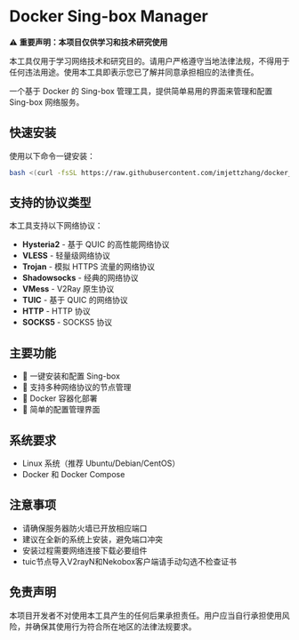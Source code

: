 # Docker Sing-box Manager

⚠️ **重要声明：本项目仅供学习和技术研究使用**

本工具仅用于学习网络技术和研究目的。请用户严格遵守当地法律法规，不得用于任何违法用途。使用本工具即表示您已了解并同意承担相应的法律责任。

一个基于 Docker 的 Sing-box 管理工具，提供简单易用的界面来管理和配置 Sing-box 网络服务。

## 快速安装

使用以下命令一键安装：

```bash
bash <(curl -fsSL https://raw.githubusercontent.com/imjettzhang/docker_singbox_manager/main/quickstart.sh)
```

## 支持的协议类型

本工具支持以下网络协议：

- **Hysteria2** - 基于 QUIC 的高性能网络协议
- **VLESS** - 轻量级网络协议
- **Trojan** - 模拟 HTTPS 流量的网络协议
- **Shadowsocks** - 经典的网络协议
- **VMess** - V2Ray 原生协议
- **TUIC** - 基于 QUIC 的网络协议
- **HTTP** - HTTP 协议
- **SOCKS5** - SOCKS5 协议

## 主要功能

- 🚀 一键安装和配置 Sing-box
- 📝 支持多种网络协议的节点管理
- 🐳 Docker 容器化部署
- 🔧 简单的配置管理界面

## 系统要求

- Linux 系统（推荐 Ubuntu/Debian/CentOS）
- Docker 和 Docker Compose

## 注意事项

- 请确保服务器防火墙已开放相应端口
- 建议在全新的系统上安装，避免端口冲突
- 安装过程需要网络连接下载必要组件
- tuic节点导入V2rayN和Nekobox客户端请手动勾选不检查证书

## 免责声明

本项目开发者不对使用本工具产生的任何后果承担责任。用户应当自行承担使用风险，并确保其使用行为符合所在地区的法律法规要求。
